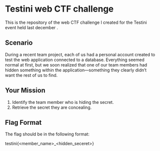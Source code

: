 # Testini web CTF challenge
This is the repository of the web CTF challenge I created for the Testini event held last december .

## Scenario

During a recent team project, each of us had a personal account created to test the web application connected to a database. Everything seemed normal at first, but we soon realized that one of our team members had hidden something within the application—something they clearly didn’t want the rest of us to find.

## Your Mission

1. Identify the team member who is hiding the secret.
2. Retrieve the secret they are concealing.

## Flag Format

The flag should be in the following format:

testini{<member_name>_<hidden_seceret>}


